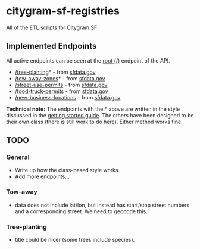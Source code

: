 citygram-sf-registries
======================

All of the ETL scripts for Citygram SF

## Implemented Endpoints

All active endpoints can be seen at the [root (/)](https://citygram-sf-registries.herokuapp.com/) endpoint of the API.

* [/tree-planting](https://citygram-sf-registries.herokuapp.com/tree-planting)* - from [sfdata.gov](https://data.sfgov.org/City-Infrastructure/Street-Tree-List/tkzw-k3nq)
* [/tow-away-zones](https://citygram-sf-registries.herokuapp.com/tow-away-zones)* - from [sfdata.gov](https://data.sfgov.org/Transportation/SFMTA-Enforced-Temporary-Tow-Zones/cqn5-muyy)
* [/street-use-permits](https://citygram-sf-registries.herokuapp.com/street-use-permits) - from [sfdata.gov](http://data.sfgov.org/resource/b6tj-gt35)
* [/food-truck-permits](https://citygram-sf-registries.herokuapp.com/food-truck-permits) - from [sfdata.gov](https://data.sfgov.org/Economy-and-Community/Mobile-Food-Facility-Permit/rqzj-sfat)
* [/new-business-locations](https://citygram-sf-registries.herokuapp.com/new-business-locations) - from [sfdata.gov](https://data.sfgov.org/Economy-and-Community/Open-Business-Locations-San-Francisco/g8m3-pdis)

**Technical note:** The endpoints with the \* above are written in the style discussed in the [getting started guide](http://bit.ly/citygramsf). The others have been designed to be their own class (there is still work to do here).  Either method works fine.


## TODO

### General

 * Write up how the class-based style works.
 * Add more endpoints...

### Tow-away

 * data does not include lat/lon, but instead has start/stop street
 numbers and a corresponding street.  We need to geocode this.

### Tree-planting

 * title could be nicer (some trees include species).
